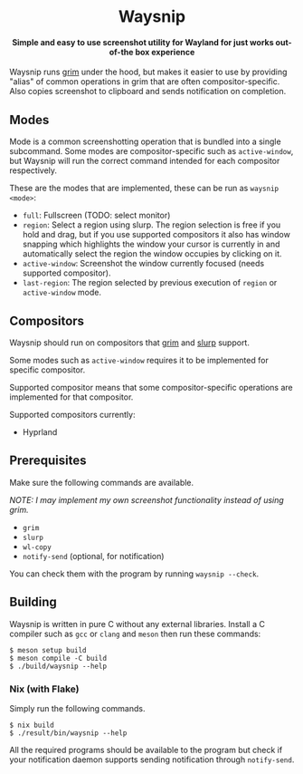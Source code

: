 <h1 align="center">Waysnip</h1>

<h4 align="center">Simple and easy to use screenshot utility for Wayland for just works out-of-the box experience</h4>

Waysnip runs [grim](https://sr.ht/~emersion/grim/) under the hood, but makes it easier to use
by providing "alias" of common operations in grim that are often compositor-specific.
Also copies screenshot to clipboard and sends notification on completion.

## Modes

Mode is a common screenshotting operation that is bundled into a single subcommand.
Some modes are compositor-specific such as `active-window`, but Waysnip will run the correct command intended for each compositor respectively.

These are the modes that are implemented, these can be run as `waysnip <mode>`:
- `full`: Fullscreen (TODO: select monitor)
- `region`: Select a region using slurp. The region selection is free if you hold and drag, but if you use supported compositors it also has window snapping which highlights the window your cursor is currently in and automatically select the region the window occupies by clicking on it.
- `active-window`: Screenshot the window currently focused (needs supported compositor).
- `last-region`: The region selected by previous execution of `region` or `active-window` mode.

## Compositors

Waysnip should run on compositors that [grim](https://sr.ht/~emersion/grim/) and [slurp](https://github.com/emersion/slurp) support.

Some modes such as `active-window` requires it to be implemented for specific compositor.

Supported compositor means that some compositor-specific operations are implemented for that compositor.

Supported compositors currently:
- Hyprland

## Prerequisites

Make sure the following commands are available.

_NOTE: I may implement my own screenshot functionality instead of using grim._

- `grim`
- `slurp`
- `wl-copy`
- `notify-send` (optional, for notification)

You can check them with the program by running `waysnip --check`.

## Building

Waysnip is written in pure C without any external libraries.
Install a C compiler such as `gcc` or `clang` and `meson` then run these commands:

```
$ meson setup build
$ meson compile -C build
$ ./build/waysnip --help
```

### Nix (with Flake)

Simply run the following commands.

```
$ nix build
$ ./result/bin/waysnip --help
```

All the required programs should be available to the program but check if your notification daemon supports sending notification through `notify-send`.
